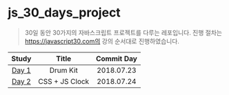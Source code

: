 # js_30_days_project

> 30일 동안 30가지의 자바스크립트 프로젝트를 다루는 레포입니다. 진행 절차는 https://javascript30.com의 강의 순서대로 진행하였습니다.



|                            Study                             |  Title   | Commit Day |
| :----------------------------------------------------------: | :------: | :--------: | 
| [Day 1](https://github.com/Yongjai/js_30_project/tree/master/Drum-kit) | Drum Kit | 2018.07.23 |
| [Day 2](https://github.com/Yongjai/js_30_project/tree/master/CSS%2BJS-Clcok) | CSS + JS Clock | 2018.07.24 |
